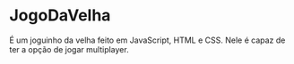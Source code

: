 # JogoDaVelha

É um joguinho da velha feito em JavaScript, HTML e CSS. 
Nele é capaz de ter a opção de jogar multiplayer.
